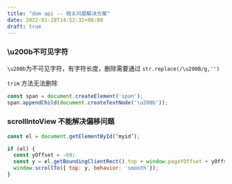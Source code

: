 ```yaml
---
title: "dom api -- 相关问题解决方案"
date: 2022-01-28T14:52:32+08:00
draft: true
---
```



### \u200b不可见字符

`\u200b`为不可见字符，有字符长度，删除需要通过 `str.replace(/\u200B/g,'')`

`trim` 方法无法删除


```js
const span = document.createElement('span');
span.appendChild(document.createTextNode('\u200b'));
```

### scrollIntoView 不能解决偏移问题


```js
const el = document.getElementById(‘myid’);

if (el) {
  const yOffset = -60;
  const y = el.getBoundingClientRect().top + window.pageYOffset + yOffset;
  window.scrollTo({ top: y, behavior: 'smooth'});
}
```


